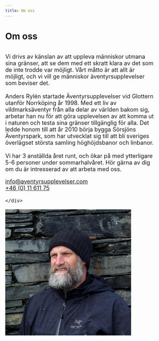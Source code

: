 ```yaml
---
title: Om oss
---
```


<style>
  
  #omosscontainer{
  display:flex;
  }
  #pappapic{
  box-sizing:border-box;
  max-width:px;
  }
#omosstext  {
  box-sizing:border-box;
  max-width:800px;
  margin-right:30px;
  font-size:18px;
  }
  
  
</style>

<h1>
  Om oss
</h1>

<div id="omosscontainer">
  


<div id="omosstext">
 
<p>
 Vi drivs av känslan av att uppleva människor utmana sina gränser, att se dem med ett skratt klara av det som de inte trodde var möjligt. Vårt måtto är att allt är möjligt, och vi vill ge människor äventyrsupplevelser som beviser det.  
  <br>
  <br>
Anders Rylén startade Äventyrsupplevelser vid Glottern utanför Norrköping år 1998. Med ett liv av vildmarksäventyr från alla delar av världen bakom sig, arbetar han nu för att göra upplevelsen av att komma ut i naturen och testa sina gränser tillgänglig för alla. Det ledde honom till att år 2010 börja bygga Sörsjöns Äventyrspark, som har utvecklat sig till att bli sveriges överlägset största samling höghöjdsbanor och linbanor. 
  <br>
  <br>
  Vi har 3 anställda året runt, och ökar på med ytterligare 5-6 personer under sommarhalvåret. Hör gärna av dig om du är intresserad av att arbeta med oss. 
  </p>
  
   <div class="kontaktknappar">
  
  <div><a href="mailto:info@aventyrsupplevelser.com" class="kontaktbutton">info@aventyrsupplevelser.com</a></div>

  <div><a href="tel:+461161175" class="kontaktbutton">+46 (0) 11 611 75</a></div>
  
    </div>

  
 </div>
  

<div id="pappapic">
 
<img src="images/snowdoniapappa.jpg" width="400px">
  </div>
  
  </div>